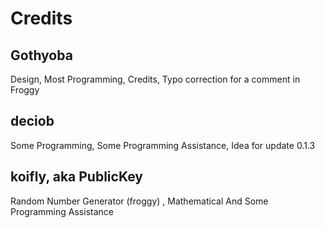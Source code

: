 # Credits

## Gothyoba

Design, Most Programming, Credits, Typo correction for a comment in Froggy

## deciob

Some Programming, Some Programming Assistance, Idea for update 0.1.3

## koifly, aka PublicKey

Random Number Generator (froggy) , Mathematical And Some Programming Assistance
